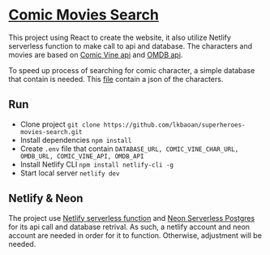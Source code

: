 # [Comic Movies Search](https://comic-movies-search.netlify.app/)

This project using React to create the website, it also utilize Netlify serverless function to make call to api and database. The characters and movies are based on [Comic Vine api](https://comicvine.gamespot.com/) and [OMDB api](https://www.omdbapi.com/). 

To speed up process of searching for comic character, a simple database that contain is needed. This [file](https://github.com/lkbaoan/nodejs-web-server/blob/master/characters.json) contain a json of the characters.

## Run
- Clone project `git clone https://github.com/lkbaoan/superheroes-movies-search.git`
- Install dependencies `npm install`
- Create `.env` file that contain `DATABASE_URL, COMIC_VINE_CHAR_URL, OMDB_URL, COMIC_VINE_API, OMDB_API`
- Install Netlify CLI `npm install netlify-cli -g`
- Start local server `netlify dev`
  
## Netlify & Neon
The project use [Netlify serverless function](https://www.netlify.com/blog/intro-to-serverless-functions) and [Neon Serverless Postgres](https://neon.tech/) for its api call and database retrival. As such, a netlify account and neon account are needed in order for it to function. Otherwise, adjustment will be needed.
